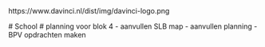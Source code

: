 <h2></h2><h2>​</h2><p>https://www.davinci.nl/dist/img/davinci-logo.png</p>
# School
# planning voor blok 4 - aanvullen SLB map - aanvullen planning - BPV opdrachten maken

